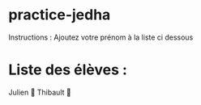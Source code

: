 # practice-jedha
Instructions : Ajoutez votre prénom à la liste ci dessous

# Liste des élèves :
Julien 🦾 
Thibault 🦾
